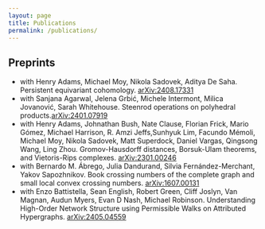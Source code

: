 ```yaml
---
layout: page
title: Publications
permalink: /publications/
---
```


## Preprints

- with Henry Adams, Michael Moy, Nikola Sadovek, Aditya De Saha. Persistent equivariant cohomology. [arXiv:2408.17331](https://arxiv.org/abs/2408.17331)
- with Sanjana Agarwal, Jelena Grbić, Michele Intermont, Milica Jovanović, Sarah Whitehouse. Steenrod operations on polyhedral products.[arXiv:2401.07919](https://arxiv.org/abs/2401.07919)
- with Henry Adams, Johnathan Bush, Nate Clause, Florian Frick, Mario Gómez, Michael Harrison, R. Amzi Jeffs,Sunhyuk Lim, Facundo Mémoli, Michael Moy, Nikola Sadovek, Matt Superdock, Daniel Vargas, Qingsong Wang, Ling Zhou. Gromov-Hausdorff distances, Borsuk-Ulam theorems, and Vietoris-Rips complexes. [arXiv:2301.00246](https://arxiv.org/abs/2301.00246)
- with Bernardo M. Ábrego, Julia Dandurand, Silvia Fernández-Merchant, Yakov Sapozhnikov. Book crossing numbers of the complete graph and small local convex crossing numbers. [arXiv:1607.00131](https://arxiv.org/abs/1607.00131)
- with Enzo Battistella, Sean English, Robert Green, Cliff Joslyn, Van Magnan, Audun Myers, Evan D Nash, Michael Robinson. Understanding High-Order Network Structure using Permissible Walks on Attributed Hypergraphs. [arXiv:2405.04559](https://arxiv.org/abs/2405.04559)
